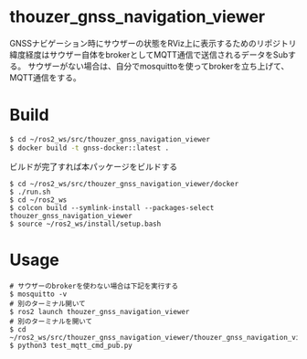 # thouzer_gnss_navigation_viewer
GNSSナビゲーション時にサウザーの状態をRViz上に表示するためのリポジトリ
緯度経度はサウザー自体をbrokerとしてMQTT通信で送信されるデータをSubする。
サウザーがない場合は、自分でmosquittoを使ってbrokerを立ち上げて、MQTT通信をする。   

# Build 
```bash
$ cd ~/ros2_ws/src/thouzer_gnss_navigation_viewer
$ docker build -t gnss-docker::latest .
```
ビルドが完了すれば本パッケージをビルドする   
```
$ cd ~/ros2_ws/src/thouzer_gnss_navigation_viewer/docker
$ ./run.sh
$ cd ~/ros2_ws
$ colcon build --symlink-install --packages-select thouzer_gnss_navigation_viewer
$ source ~/ros2_ws/install/setup.bash
```

# Usage
```
# サウザーのbrokerを使わない場合は下記を実行する
$ mosquitto -v
# 別のターミナル開いて
$ ros2 launch thouzer_gnss_navigation_viewer
# 別のターミナルを開いて
$ cd ~/ros2_ws/src/thouzer_gnss_navigation_viewer/thouzer_gnss_navigation_viewer
$ python3 test_mqtt_cmd_pub.py
```
